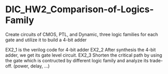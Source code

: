 # DIC_HW2_Comparison-of-Logics-Family
Create circuits of CMOS, PTL, and Dynamic, three logic families for each gate and utilize it to build a 4-bit adder

EX2_1 is the verilog code for 4-bit adder
EX2_2 After synthesis the 4-bit adder, we get its gate level circuit. 
EX2_3 Shorten the critical path by using the gate which is contructed by different logic family and analyze its trade-off. (power, delay, ...) 
